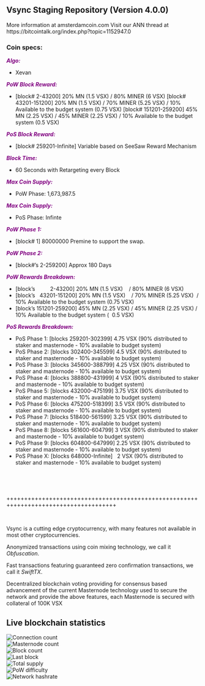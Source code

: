 <h2><strong>Vsync Staging Repository (Version 4.0.0)</strong></h2>
<p>More information at amsterdamcoin.com Visit our ANN thread at https://bitcointalk.org/index.php?topic=1152947.0</p>
<h3><strong>Coin specs:</strong></h3>
<p><strong><span style="color: #800080;"><em>Algo:</em></span></strong></p>
<ul>
<li>Xevan</li>
</ul>
<p><strong><span style="color: #800080;"><em>PoW Block Reward:</em></span></strong></p>
<ul>
<li>[block# 2-43200] 20% MN (1.5 VSX) / 80% MINER (6 VSX) [block# 43201-151200] 20% MN (1.5 VSX) / 70% MINER (5.25 VSX) / 10% Available to the budget system (0.75 VSX) [block# 151201-259200] 45% MN (2.25 VSX) / 45% MINER (2.25 VSX) / 10% Available to the budget system (0.5 VSX)</li>
</ul>
<p><strong><span style="color: #800080;"><em>PoS Block Reward:</em></span></strong></p>
<ul>
<li>[block# 259201-Infinite] Variable based on SeeSaw Reward Mechanism</li>
</ul>
<p><strong><span style="color: #800080;"><em>Block Time:</em></span></strong></p>
<ul>
<li>60 Seconds with Retargeting every Block</li>
</ul>
<p><strong><span style="color: #800080;"><em>Max Coin Supply:</em></span></strong></p>
<ul>
<li>PoW Phase: 1,673,987.5</li>
</ul>
<p><strong><span style="color: #800080;"><em>Max Coin Supply:</em></span></strong></p>
<ul>
<li>PoS Phase: Infinte</li>
</ul>
<p><strong><span style="color: #800080;"><em>PoW Phase 1:</em></span></strong></p>
<ul>
<li>[block# 1] 80000000 Premine to support the swap.</li>
</ul>
<p><strong><span style="color: #800080;"><em>PoW Phase 2:</em></span></strong></p>
<ul>
<li>[block#&rsquo;s 2-259200] Approx 180 Days</li>
</ul>
<p><strong><span style="color: #800080;"><em>PoW Rewards Breakdown:</em></span></strong></p>
<ul>
<li>[block&rsquo;s &nbsp; &nbsp; &nbsp; &nbsp; &nbsp;2-43200] 20% MN (1.5 VSX) &nbsp; &nbsp;/ 80% MINER (6 VSX)</li>
<li>[block&rsquo;s &nbsp; 43201-151200] 20% MN (1.5 VSX) &nbsp; &nbsp;/ 70% MINER (5.25 VSX) &nbsp;/ 10% Available to the budget system (0.75 VSX)</li>
<li>[block&rsquo;s 151201-259200] 45% MN (2.25 VSX) / 45% MINER (2.25 VSX) / 10% Available to the budget system ( &nbsp;0.5 VSX)</li>
</ul>
<p><strong><span style="color: #800080;"><em>PoS Rewards Breakdown:</em></span></strong></p>
<ul>
<li>PoS Phase 1: [blocks 259201-302399] 4.75 VSX (90% distributed to staker and masternode - 10% available to budget system)</li>
<li>PoS Phase 2: [blocks 302400-345599] 4.5 VSX (90% distributed to staker and masternode - 10% available to budget system)</li>
<li>PoS Phase 3: [blocks 345600-388799] 4.25 VSX (90% distributed to staker and masternode - 10% available to budget system)</li>
<li>PoS Phase 4: [blocks 388800-431999] 4 VSX (90% distributed to staker and masternode - 10% available to budget system)</li>
<li>PoS Phase 5: [blocks 432000-475199] 3.75 VSX (90% distributed to staker and masternode - 10% available to budget system)</li>
<li>PoS Phase 6: [blocks 475200-518399] 3.5 VSX (90% distributed to staker and masternode - 10% available to budget system)</li>
<li>PoS Phase 7: [blocks 518400-561599] 3.25 VSX (90% distributed to staker and masternode - 10% available to budget system)</li>
<li>PoS Phase 8: [blocks 561600-604799] 3 VSX (90% distributed to staker and masternode - 10% available to budget system)</li>
<li>PoS Phase 9: [blocks 604800-647999] 2.25 VSX (90% distributed to staker and masternode - 10% available to budget system)</li>
<li>PoS Phase X: [blocks 648000-Infinite] &nbsp; 2 VSX (90% distributed to staker and masternode - 10% available to budget system)</li>
</ul>
<br/>
<p>&nbsp;</p>
<p>+++++++++++++++++++++++++++++++++++++++++++++++++++++++++++++++++++++++++++++++++++++</p>
<p>&nbsp;</p>
<p>Vsync is a cutting edge cryptocurrency, with many features not available in most other cryptocurrencies.</p>
<p>Anonymized transactions using coin mixing technology, we call it <em>Obfuscation</em>.</p>
<p>Fast transactions featuring guaranteed zero confirmation transactions, we call it <em>SwiftTX</em>.</p>
<p>Decentralized blockchain voting providing for consensus based advancement of the current Masternode technology used to secure the network and provide the above features, each Masternode is secured with collateral of 100K VSX</p>

<h2>Live blockchain statistics</h2>
    <img src="https://stats.amsterdamcoin.com/Stats/ConnectionCount" alt="Connection count" /><br />
    <img src="https://stats.amsterdamcoin.com/Stats/MasternodeCount" alt="Masternode count"/><br/>
    <img src="https://stats.amsterdamcoin.com/Stats/BlockCount" alt="Block count"/><br/>
    <img src="https://stats.amsterdamcoin.com/Stats/LastBlock" alt="Last block"/><br/>
    <img src="https://stats.amsterdamcoin.com/Stats/TotalSupply" alt="Total supply"/><br/>
    <img src="https://stats.amsterdamcoin.com/Stats/PowDifficulty" alt="PoW difficulty"/><br/>
    <img src="https://stats.amsterdamcoin.com/Stats/NetworkHashRate" alt="Network hashrate" /><br />
